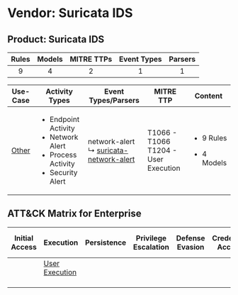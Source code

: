 Vendor: Suricata IDS
====================
Product: Suricata IDS
---------------------
| Rules | Models | MITRE TTPs | Event Types | Parsers |
|:-----:|:------:|:----------:|:-----------:|:-------:|
|   9   |   4    |     2      |      1      |    1    |

|               Use-Case                | Activity Types                                                                                            | Event Types/Parsers                                                                                   | MITRE TTP                                   | Content                                             |
|:-------------------------------------:| --------------------------------------------------------------------------------------------------------- | ----------------------------------------------------------------------------------------------------- | ------------------------------------------- | --------------------------------------------------- |
| [Other](../UseCases/usecase_other.md) | <ul><li>Endpoint Activity</li><li>Network Alert</li><li>Process Activity</li><li>Security Alert</li></ul> |  network-alert<br> ↳ [suricata-network-alert](../Parsers/parserContent_suricata-network-alert.md)<br> | T1066 - T1066<br>T1204 - User Execution<br> | <ul><li>9 Rules</li></ul><ul><li>4 Models</li></ul> |

ATT&CK Matrix for Enterprise
----------------------------
| Initial Access | Execution                                                           | Persistence | Privilege Escalation | Defense Evasion | Credential Access | Discovery | Lateral Movement | Collection | Command and Control | Exfiltration | Impact |
| -------------- | ------------------------------------------------------------------- | ----------- | -------------------- | --------------- | ----------------- | --------- | ---------------- | ---------- | ------------------- | ------------ | ------ |
|                | [User Execution](https://attack.mitre.org/techniques/T1204)<br><br> |             |                      |                 |                   |           |                  |            |                     |              |        |